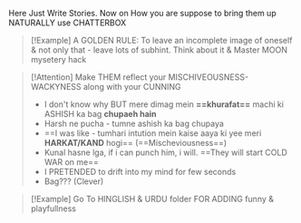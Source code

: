 Here Just Write Stories.
Now on How you are suppose to bring them up NATURALLY use CHATTERBOX

> [!Example] A GOLDEN RULE: To leave an incomplete image of oneself 
> & not only that - leave lots of subhint.
> Think about it & Master MOON mysetery hack

> [!Attention] Make THEM reflect your MISCHIVEOUSNESS-WACKYNESS along with your CUNNING
> - I don't know why BUT mere dimag mein **==khurafat==** machi ki ASHISH ka bag **chupaeh hain**
> - Harsh ne pucha - tumne ashish ka bag chupaya
> - ==I was like - tumhari intution mein kaise aaya ki yee meri **HARKAT/KAND** hogi== (==Mischeviousness==)
> - Kunal hasne lga, if i can punch him, i will. ==They will start COLD WAR on me==
> - I PRETENDED to drift into my mind for few seconds 
> - Bag??? (Clever)

> [!Example] Go To HINGLISH & URDU folder FOR ADDING funny & playfullness

```folderv
```
